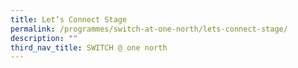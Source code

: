 ```yaml
---
title: Let’s Connect Stage
permalink: /programmes/switch-at-one-north/lets-connect-stage/
description: ""
third_nav_title: SWITCH @ one north
---
```

